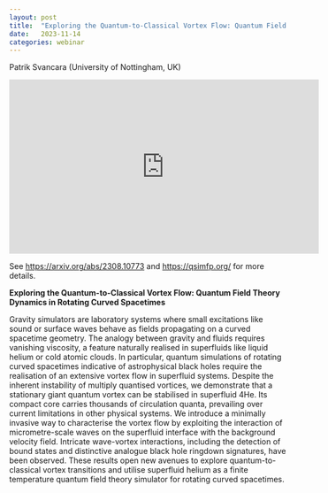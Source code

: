 ```yaml
---
layout: post
title:  "Exploring the Quantum-to-Classical Vortex Flow: Quantum Field Theory Dynamics in Rotating Curved Spacetimes"
date:   2023-11-14
categories: webinar
---
```


Patrik Svancara (University of Nottingham, UK)


<iframe width="560" height="315" src="https://www.youtube.com/embed/0XUtioP6rng?si=3Ugs600X7Hg2EgOK" title="YouTube video player" frameborder="0" allow="accelerometer; autoplay; clipboard-write; encrypted-media; gyroscope; picture-in-picture; web-share" allowfullscreen></iframe>

See <a href="https://arxiv.org/abs/2308.10773">https://arxiv.org/abs/2308.10773</a> and <a href="https://qsimfp.org/">https://qsimfp.org/</a> for more details.

<b> Exploring the Quantum-to-Classical Vortex Flow: Quantum Field Theory Dynamics in Rotating Curved Spacetimes </b>

Gravity simulators are laboratory systems where small excitations like sound or surface waves behave as fields propagating on a curved spacetime geometry. The analogy between gravity and fluids requires vanishing viscosity, a feature naturally realised in superfluids like liquid helium or cold atomic clouds. In particular, quantum simulations of rotating curved spacetimes indicative of astrophysical black holes require the realisation of an extensive vortex flow in superfluid systems. Despite the inherent instability of multiply quantised vortices, we demonstrate that a stationary giant quantum vortex can be stabilised in superfluid 4He. Its compact core carries thousands of circulation quanta, prevailing over current limitations in other physical systems. We introduce a minimally invasive way to characterise the vortex flow by exploiting the interaction of micrometre-scale waves on the superfluid interface with the background velocity field. Intricate wave-vortex interactions, including the detection of bound states and distinctive analogue black hole ringdown signatures, have been observed. These results open new avenues to explore quantum-to-classical vortex transitions and utilise superfluid helium as a finite temperature quantum field theory simulator for rotating curved spacetimes.
